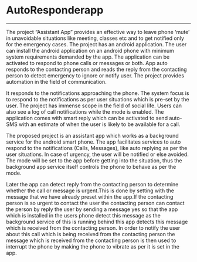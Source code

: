 # AutoResponderapp
------------------------

The project “Assistant App” provides an effective way to leave phone ‘mute’ in unavoidable situations like meeting, classes etc and to get notified only for the emergency cases. The project has an android application. The user can install the android application on an android phone with minimum system requirements demanded by the app. The application can be activated to respond to phone calls or messages or both. App auto responds to the contacting person and reads the reply from the contacting person to detect emergency to ignore or notify user. The project provides automation in the field of communication.


It responds to the notifications approaching the phone. The system focus is to respond to the notifications as per user situations which is pre-set by the user. The project has immense scope in the field of social life.
Users can also see a log of call notifications while the mode is enabled. The application comes with smart reply which can be activated to send auto-SMS with an estimate of when the user is likely to be available for a call. 


The proposed project is an assistant app which works as a background service for the android smart phone. The app facilitates services to auto respond to the notifications (Calls, Messages), like auto replying as per the user situations. In case of urgency, the user will be notified or else avoided. The mode will be set to the app before getting into the situation, thus the background app service itself controls the phone to behave as per the mode.


Later the app can detect reply from the contacting person to determine whether the call or message is urgent.This is done by setting with the message that we have already preset within the app.If the contacting person is so urgent to contact the user the contacting person can contact the person by reply the user by sending a message yes so that the app which is installed in the users phone detect this message as the background service of this is running behind this app detects this message which is received from the contacting person. In order to notify the user about this call which is being received from the contacting person the message which is received from the contacting person is then used to interrupt the phone by making the phone to vibrate as per it is set in the app.          
